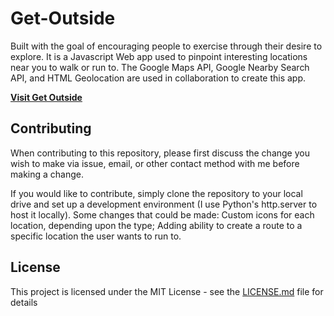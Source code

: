 Get-Outside
==============

Built with the goal of encouraging people to exercise through their desire to explore. It is a Javascript Web app used to pinpoint interesting locations near you to walk or run to. The Google Maps API, Google Nearby Search API, and HTML Geolocation are used in collaboration to create this app. 

**[Visit Get Outside](https://nolbuzanis.github.io/Get-Outside/)**

Contributing
-------

When contributing to this repository, please first discuss the change you wish to make via issue, email, or other contact method with me before making a change.

If you would like to contribute, simply clone the repository to your local drive and set up a development environment (I use Python's http.server to host it locally). Some changes that could be made: Custom icons for each location, depending upon the type; Adding ability to create a route to a specific location the user wants to run to.

License
--

This project is licensed under the MIT License - see the [LICENSE.md](/LICENSE.md) file for details
